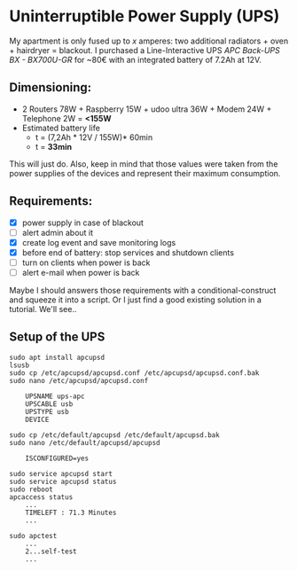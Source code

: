 # Uninterruptible Power Supply (UPS)

My apartment is only fused up to *x* amperes: two additional radiators + oven + hairdryer = blackout. I purchased a Line-Interactive UPS *APC Back-UPS BX - BX700U-GR* for ~80€ with an integrated battery of 7.2Ah at 12V.

## Dimensioning:
- 2 Routers 78W + Raspberry 15W + udoo ultra 36W + Modem 24W + Telephone 2W = **<155W**
- Estimated battery life
	- t = (7,2Ah * 12V / 155W)* 60min
	- t = **33min**

This will just do. Also, keep in mind that those values were taken from the power supplies of the devices and represent their maximum consumption.

## Requirements:
- [x] power supply in case of blackout
- [ ] alert admin about it
- [x] create log event and save monitoring logs
- [x] before end of battery: stop services and shutdown clients
- [ ] turn on clients when power is back
- [ ] alert e-mail when power is back

Maybe I should answers those requirements with a conditional-construct and squeeze it into a script.
Or I just find a good existing solution in a tutorial. We'll see..


## Setup of the UPS
```
sudo apt install apcupsd
lsusb
sudo cp /etc/apcupsd/apcupsd.conf /etc/apcupsd/apcupsd.conf.bak
sudo nano /etc/apcupsd/apcupsd.conf

	UPSNAME ups-apc
	UPSCABLE usb
	UPSTYPE usb
	DEVICE

sudo cp /etc/default/apcupsd /etc/default/apcupsd.bak
sudo nano /etc/default/apcupsd/apcupsd
	
	ISCONFIGURED=yes
	
sudo service apcupsd start
sudo service apcupsd status
sudo reboot
apcaccess status
	...
	TIMELEFT : 71.3 Minutes
	...

sudo apctest
	...
	2...self-test
	...
	
```
